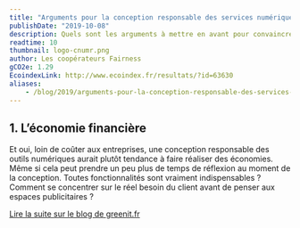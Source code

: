 ```yaml
---
title: "Arguments pour la conception responsable des services numériques"
publishDate: "2019-10-08"
description: Quels sont les arguments à mettre en avant pour convaincre une organisation ou un client d'opter pour la conception responsable de son service numérique, son site web ou son application mobile ?
readtime: 10
thumbnail: logo-cnumr.png
author: Les coopérateurs Fairness
gCO2e: 1.29
EcoindexLink: http://www.ecoindex.fr/resultats/?id=63630
aliases:
    - /blog/2019/arguments-pour-la-conception-responsable-des-services-numeriques.html
---
```

## 1. L’économie financière

Et oui, loin de coûter aux entreprises, une conception responsable des outils numériques aurait plutôt tendance à faire réaliser des économies. Même si cela peut prendre un peu plus de temps de réflexion au moment de la conception. Toutes fonctionnalités sont vraiment indispensables ? Comment se concentrer sur le réel besoin du client avant de penser aux espaces publicitaires ?

[Lire la suite sur le blog de greenit.fr](https://www.greenit.fr/2019/10/08/6-arguments-pour-la-conception-responsable-des-services-numeriques/)

